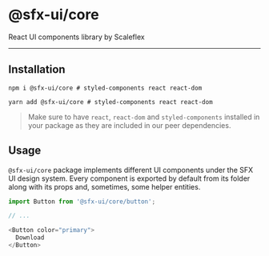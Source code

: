 # @sfx-ui/core

React UI components library by Scaleflex

---

## Installation

```shell script
npm i @sfx-ui/core # styled-components react react-dom
```

```shell script
yarn add @sfx-ui/core # styled-components react react-dom
```

> Make sure to have `react`, `react-dom` and `styled-components` installed in your package as they are included in our peer dependencies.

## Usage

`@sfx-ui/core` package implements different UI components under the SFX UI design system.
Every component is exported by default from its folder along with its props and, sometimes, some helper entities.

```typescript jsx
import Button from '@sfx-ui/core/button';

// ...

<Button color="primary">
  Download
</Button>
```
